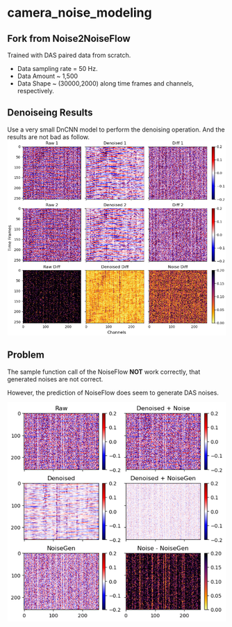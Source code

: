# camera_noise_modeling
## Fork from Noise2NoiseFlow

Trained with DAS paired data from scratch.
- Data sampling rate = 50 Hz.
- Data Amount ~ 1,500
- Data Shape ~ (30000,2000) along time frames and channels, respectively.

## Denoiseing Results
Use a very small DnCNN model to perform the denoising operation. And the results are not bad as follow.
![image](my_results/plots/test_denoised.png)

## Problem
The sample function call of the NoiseFlow **NOT** work correctly, that generated noises are not correct.

However, the prediction of NoiseFlow does seem to generate DAS noises.

![image](my_results/plots/test_noiseflow.png)
